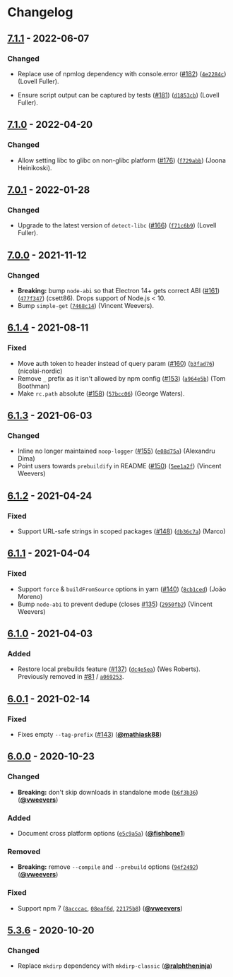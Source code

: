 # Changelog

## [7.1.1] - 2022-06-07

### Changed

- Replace use of npmlog dependency with console.error ([#182](https://github.com/prebuild/prebuild-install/issues/182)) ([`4e2284c`](https://github.com/prebuild/prebuild-install/commit/4e2284c)) (Lovell Fuller).

- Ensure script output can be captured by tests ([#181](https://github.com/prebuild/prebuild-install/issues/181)) ([`d1853cb`](https://github.com/prebuild/prebuild-install/commit/d1853cb)) (Lovell Fuller).

## [7.1.0] - 2022-04-20

### Changed

- Allow setting libc to glibc on non-glibc platform ([#176](https://github.com/prebuild/prebuild-install/issues/176)) ([`f729abb`](https://github.com/prebuild/prebuild-install/commit/f729abb)) (Joona Heinikoski).

## [7.0.1] - 2022-01-28

### Changed

- Upgrade to the latest version of `detect-libc` ([#166](https://github.com/prebuild/prebuild-install/issues/166)) ([`f71c6b9`](https://github.com/prebuild/prebuild-install/commit/f71c6b9)) (Lovell Fuller).

## [7.0.0] - 2021-11-12

### Changed

- **Breaking:** bump `node-abi` so that Electron 14+ gets correct ABI ([#161](https://github.com/prebuild/prebuild-install/issues/161)) ([`477f347`](https://github.com/prebuild/prebuild-install/commit/477f347)) (csett86). Drops support of Node.js < 10.
- Bump `simple-get` ([`7468c14`](https://github.com/prebuild/prebuild-install/commit/7468c14)) (Vincent Weevers).

## [6.1.4] - 2021-08-11

### Fixed

- Move auth token to header instead of query param ([#160](https://github.com/prebuild/prebuild-install/issues/160)) ([`b3fad76`](https://github.com/prebuild/prebuild-install/commit/b3fad76)) (nicolai-nordic)
- Remove `_` prefix as it isn't allowed by npm config ([#153](https://github.com/prebuild/prebuild-install/issues/153)) ([`a964e5b`](https://github.com/prebuild/prebuild-install/commit/a964e5b)) (Tom Boothman)
- Make `rc.path` absolute ([#158](https://github.com/prebuild/prebuild-install/issues/158)) ([`57bcc06`](https://github.com/prebuild/prebuild-install/commit/57bcc06)) (George Waters).

## [6.1.3] - 2021-06-03

### Changed

- Inline no longer maintained `noop-logger` ([#155](https://github.com/prebuild/prebuild-install/issues/155)) ([`e08d75a`](https://github.com/prebuild/prebuild-install/commit/e08d75a)) (Alexandru Dima)
- Point users towards `prebuildify` in README ([#150](https://github.com/prebuild/prebuild-install/issues/150)) ([`5ee1a2f`](https://github.com/prebuild/prebuild-install/commit/5ee1a2f)) (Vincent Weevers)

## [6.1.2] - 2021-04-24

### Fixed

- Support URL-safe strings in scoped packages ([#148](https://github.com/prebuild/prebuild-install/issues/148)) ([`db36c7a`](https://github.com/prebuild/prebuild-install/commit/db36c7a)) (Marco)

## [6.1.1] - 2021-04-04

### Fixed

- Support `force` & `buildFromSource` options in yarn ([#140](https://github.com/prebuild/prebuild-install/issues/140)) ([`8cb1ced`](https://github.com/prebuild/prebuild-install/commit/8cb1ced)) (João Moreno)
- Bump `node-abi` to prevent dedupe (closes [#135](https://github.com/prebuild/prebuild-install/issues/135)) ([`2950fb2`](https://github.com/prebuild/prebuild-install/commit/2950fb2)) (Vincent Weevers)

## [6.1.0] - 2021-04-03

### Added

- Restore local prebuilds feature ([#137](https://github.com/prebuild/prebuild-install/issues/137)) ([`dc4e5ea`](https://github.com/prebuild/prebuild-install/commit/dc4e5ea)) (Wes Roberts). Previously removed in [#81](https://github.com/prebuild/prebuild-install/issues/81) / [`a069253`](https://github.com/prebuild/prebuild-install/commit/a06925378d38ca821bfa93aa4c1fdedc253b2420).

## [6.0.1] - 2021-02-14

### Fixed

- Fixes empty `--tag-prefix` ([#143](https://github.com/prebuild/prebuild-install/issues/143)) ([**@mathiask88**](https://github.com/mathiask88))

## [6.0.0] - 2020-10-23

### Changed

- **Breaking:** don't skip downloads in standalone mode ([`b6f3b36`](https://github.com/prebuild/prebuild-install/commit/b6f3b36)) ([**@vweevers**](https://github.com/vweevers))

### Added

- Document cross platform options ([`e5c9a5a`](https://github.com/prebuild/prebuild-install/commit/e5c9a5a)) ([**@fishbone1**](https://github.com/fishbone1))

### Removed

- **Breaking:** remove `--compile` and `--prebuild` options ([`94f2492`](https://github.com/prebuild/prebuild-install/commit/94f2492)) ([**@vweevers**](https://github.com/vweevers))

### Fixed

- Support npm 7 ([`8acccac`](https://github.com/prebuild/prebuild-install/commit/8acccac), [`08eaf6d`](https://github.com/prebuild/prebuild-install/commit/08eaf6d), [`22175b8`](https://github.com/prebuild/prebuild-install/commit/22175b8)) ([**@vweevers**](https://github.com/vweevers))

## [5.3.6] - 2020-10-20

### Changed

- Replace `mkdirp` dependency with `mkdirp-classic` ([**@ralphtheninja**](https://github.com/ralphtheninja))

[7.1.1]: https://github.com/prebuild/prebuild-install/releases/tag/v7.1.1
[7.1.0]: https://github.com/prebuild/prebuild-install/releases/tag/v7.1.0
[7.0.1]: https://github.com/prebuild/prebuild-install/releases/tag/v7.0.1
[7.0.0]: https://github.com/prebuild/prebuild-install/releases/tag/v7.0.0
[6.1.4]: https://github.com/prebuild/prebuild-install/releases/tag/v6.1.4
[6.1.3]: https://github.com/prebuild/prebuild-install/releases/tag/v6.1.3
[6.1.2]: https://github.com/prebuild/prebuild-install/releases/tag/v6.1.2
[6.1.1]: https://github.com/prebuild/prebuild-install/releases/tag/v6.1.1
[6.1.0]: https://github.com/prebuild/prebuild-install/releases/tag/v6.1.0
[6.0.1]: https://github.com/prebuild/prebuild-install/releases/tag/v6.0.1
[6.0.0]: https://github.com/prebuild/prebuild-install/releases/tag/v6.0.0
[5.3.6]: https://github.com/prebuild/prebuild-install/releases/tag/v5.3.6
